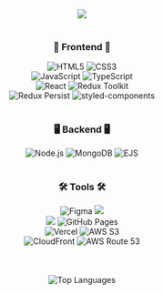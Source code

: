 <div align="center">
  <img src="https://github.com/user-attachments/assets/32e52ea4-e20a-41a9-b485-037444af42ee"/>
</div>

<br>

<h3 align="center">🎨 Frontend 🎨</h3>
<div align="center">
  <img src="https://img.shields.io/badge/HTML5-%23E34F26.svg?&style=for-the-badge&logo=html5&logoColor=white" alt="HTML5" />
  <img src="https://img.shields.io/badge/-CSS3-1572B6?logo=css3&logoColor=white&style=for-the-badge" alt="CSS3" />
</div>
<div align="center">
  <img src="https://img.shields.io/badge/JavaScript-%23F7DF1E.svg?&style=for-the-badge&logo=javascript&logoColor=black" alt="JavaScript" />
  <img src="https://img.shields.io/badge/TypeScript-%23007ACC.svg?style=for-the-badge&logo=typescript&logoColor=white" alt="TypeScript" />  
</div>
<div align="center">
  <img src="https://img.shields.io/badge/React-%2361DAFB.svg?&style=for-the-badge&logo=react&logoColor=white" alt="React" />      
  <img src="https://img.shields.io/badge/Redux_Toolkit-%23834383.svg?style=for-the-badge&logo=redux&logoColor=white" alt="Redux Toolkit" />
</div>
<div align="center">
  <img src="https://img.shields.io/badge/Redux%20Persist-764ABC?style=for-the-badge&logo=redux&logoColor=white" alt="Redux Persist" />  
  <img src="https://img.shields.io/badge/styled--components-DB7093?style=for-the-badge&logo=styled-components&logoColor=white" alt="styled-components" />  
</div>

<br>

<h3 align="center">🖥 Backend 🖥</h3>
<div align="center">
  <img src="https://img.shields.io/badge/Node.js-339933?style=for-the-badge&logo=nodedotjs&logoColor=white" alt="Node.js" />    
  <img src="https://img.shields.io/badge/MongoDB-%234ea94b.svg?&style=for-the-badge&logo=mongodb&logoColor=white" alt="MongoDB" />
  <img src="https://img.shields.io/badge/EJS-4C8BF5?style=for-the-badge&logo=ejs&logoColor=white" alt="EJS" />
</div>

<br>

<h3 align="center">🛠 Tools 🛠</h3>
<div align="center">
  <img src="https://img.shields.io/badge/Figma-F24E1E?style=for-the-badge&logo=figma&logoColor=white" alt="Figma" />    
  <img src="https://img.shields.io/badge/git-F05033.svg?style=for-the-badge&logo=git&logoColor=white" />
</div>
<div align="center">
  <img src="https://img.shields.io/badge/github-181717.svg?style=for-the-badge&logo=github&logoColor=white" />
  <img src="https://img.shields.io/badge/GitHub%20Pages-222222?style=for-the-badge&logo=github&logoColor=white" alt="GitHub Pages" />      
</div>
<div align="center">
  <img src="https://img.shields.io/badge/Vercel-000000?style=for-the-badge&logo=vercel&logoColor=white" alt="Vercel" />
  <img src="https://img.shields.io/badge/AWS%20S3-569A31?style=for-the-badge&logo=aws&logoColor=white" alt="AWS S3" />
</div>
<div align="center">
  <img src="https://img.shields.io/badge/AWS%20CloudFront-F3A900?style=for-the-badge&logo=amazoncloudfront&logoColor=000000" alt="CloudFront" />
  <img src="https://img.shields.io/badge/AWS%20Route%2053-FF9900?style=for-the-badge&logo=amazonaws&logoColor=white" alt="AWS Route 53" />
</div>

<br>
<br>
<br>

<div align="center">
  <a>
    <img src="https://github-readme-stats.vercel.app/api/top-langs/?username=vaiice&layout=compact&hide=jupyter%20notebook" alt="Top Languages" />
  </a>
</div>

<br>
<br>
<br>
